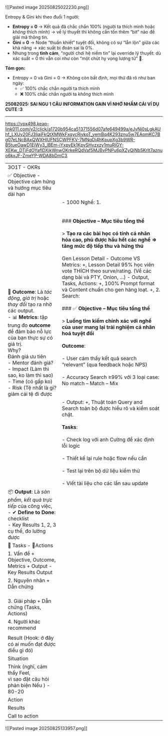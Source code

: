 


![[Pasted image 20250825022230.png]]


Entropy & Gini khi theo đuổi 1 người:
- **Entropy = 0** → Kết quả đã chắc chắn 100% (người ta thích mình hoặc _không_ thích mình) → về lý thuyết thì không cần tốn thêm “bit” nào để giải mã thông tin.
- **Gini = 0** → Node “thuần khiết” tuyệt đối, không có sự “lẫn lộn” giữa các khả năng → xác suất bị đoán sai là 0%.
- Nhưng trong **tình cảm**, “người chơi hệ niềm tin” lại override lý thuyết: dù xác suất = 0 thì vẫn coi như còn “một chút hy vọng lượng tử” 🤭.
    
**Tóm gọn:**
- Entropy = 0 và Gini = 0 → Không còn bất định, mọi thứ đã rõ như ban ngày:
    - ✅ 100% chắc chắn người ta thích mình
    - ❌ 100% chắc chắn người ta _không_ thích mình
    
**25082025: SAI NGU 1 CÂU INFORMATION GAIN VÌ NHỚ NHẦM CÁI VÍ DỤ CUTE :3** 



---
https://vpx498.keap-link011.com/v2/click/a1720b954ca51371556d07afe649499a/eJyNj0sLgkAUhf_LXUv20FJ3IiaiFkQtXMWkFxqycRivkoT_vemBq4K293znu5w7EAomKC7Bg07eLNcBAxQWXHIUFNSCWPFKV-7MNqDi4hKpupXg3b9WR-B5tueOawD1EjWy3_lBEm-iYxpvEk1KpvSHvzxzy1muRlGY-XEKw_DTjFdOYaflDXikWnwOKrkeRQdVaf5MJBvPNPu6pXZyQjNb5KrIt7aznuo6kxJF-ZmeYP-WDA8bDmC3

|                                                                                                                                                                                                                                                                                                                                               |                                                                                                                                                                                                                                                                                                                                                                                                                                                                                                                                                                                                                                                                                                                                                                                                                                                                                                                                                                                                                                                                                                   |
| --------------------------------------------------------------------------------------------------------------------------------------------------------------------------------------------------------------------------------------------------------------------------------------------------------------------------------------------- | ------------------------------------------------------------------------------------------------------------------------------------------------------------------------------------------------------------------------------------------------------------------------------------------------------------------------------------------------------------------------------------------------------------------------------------------------------------------------------------------------------------------------------------------------------------------------------------------------------------------------------------------------------------------------------------------------------------------------------------------------------------------------------------------------------------------------------------------------------------------------------------------------------------------------------------------------------------------------------------------------------------------------------------------------------------------------------------------------- |
| 3O1T - OKRs                                                                                                                                                                                                                                                                                                                                   |                                                                                                                                                                                                                                                                                                                                                                                                                                                                                                                                                                                                                                                                                                                                                                                                                                                                                                                                                                                                                                                                                                   |
| ✅ Objective - Objective cảm hứng và hướng mục tiêu dài hạn                                                                                                                                                                                                                                                                                    |                                                                                                                                                                                                                                                                                                                                                                                                                                                                                                                                                                                                                                                                                                                                                                                                                                                                                                                                                                                                                                                                                                   |
| 🎯 **Outcome**: Là _tác động_, _giá trị_ hoặc _thay đổi_ tạo ra nhờ các output.<br>- 📊 **Metrics**: tập trung đo **outcome** để đảm bảo nỗ lực của bạn thực sự có giá trị.<br>Why?<br>Đánh giá ưu tiên <br>- Mentor đánh giá? <br>- Impact (Làm thì sao, ko làm thì sao)<br>- Time (có gấp ko)<br>- Risk (Tệ nhất là gì? giảm cái tệ đi được | - 1000 Nghề: 1.<br>    <br><br>### **Objective – Mục tiêu tổng thể**<br><br>> **Tạo ra các bài học có tính cá nhân hóa cao, phủ được hầu hết các nghề => tăng mức độ tiếp thu và hứng thú**<br><br>Gen Lesson Detail - Outcome VS Metrics: +, Lesson Detail 95% học viên vote THÍCH theo surve/rating. (Về các dạng bài và PTY, Onion, ...) - Output, Tasks, Actions: +, 100% Prompt format và Content chuẩn cho gen hàng loạt. +, 2. Search:<br><br>### ✅ **Objective – Mục tiêu tổng thể**<br><br>> **Luồng tìm kiếm chính xác với nghề của user mang lại trải nghiệm cá nhân hoá tuyệt đối**<br><br>**Outcome**:<br><br>- User cảm thấy kết quả search “relevant” (qua feedback hoặc NPS)<br>    <br>- Accuracy Search ≥99% với 3 loại case: No match – Match – Mix<br>    <br><br>- Output: +, Thuật toán Query and Search toàn bộ được hiểu rõ và kiểm soát chặt.<br><br>**Tasks**:<br><br>- Check log với anh Cường để xác định lỗi logic<br>    <br>- Thiết kế lại rule hoặc flow nếu cần<br>    <br>- Test lại trên bộ dữ liệu kiểm thử<br>    <br>- Viết tài liệu cho các lần sau update |
| 📦 **Output**: Là _sản phẩm_, _kết quả trực tiếp_ của công việc,<br>- ✔ **Define to Done**: checklist<br>- Key Results 1, 2, 3 cụ thể, đo lường được                                                                                                                                                                                          |                                                                                                                                                                                                                                                                                                                                                                                                                                                                                                                                                                                                                                                                                                                                                                                                                                                                                                                                                                                                                                                                                                   |
| 🧩 Tasks - 🧩Actions                                                                                                                                                                                                                                                                                                                          |                                                                                                                                                                                                                                                                                                                                                                                                                                                                                                                                                                                                                                                                                                                                                                                                                                                                                                                                                                                                                                                                                                   |
| 1. Vấn đề + Objective, Outcome, Metrics + Output - Key Results Output<br>                                                                                                                                                                                                                                                                     |                                                                                                                                                                                                                                                                                                                                                                                                                                                                                                                                                                                                                                                                                                                                                                                                                                                                                                                                                                                                                                                                                                   |
| 2. Nguyên nhân + Dẫn chứng<br> <br>                                                                                                                                                                                                                                                                                                           |                                                                                                                                                                                                                                                                                                                                                                                                                                                                                                                                                                                                                                                                                                                                                                                                                                                                                                                                                                                                                                                                                                   |
| 3. Giải pháp + Dẫn chứng (Tasks, Actions)                                                                                                                                                                                                                                                                                                     |                                                                                                                                                                                                                                                                                                                                                                                                                                                                                                                                                                                                                                                                                                                                                                                                                                                                                                                                                                                                                                                                                                   |
| 4. Người khác recommend                                                                                                                                                                                                                                                                                                                       |                                                                                                                                                                                                                                                                                                                                                                                                                                                                                                                                                                                                                                                                                                                                                                                                                                                                                                                                                                                                                                                                                                   |
|                                                                                                                                                                                                                                                                                                                                               |                                                                                                                                                                                                                                                                                                                                                                                                                                                                                                                                                                                                                                                                                                                                                                                                                                                                                                                                                                                                                                                                                                   |
| Result (Hook: ở đây có ai muốn đạt được điều gì đó)                                                                                                                                                                                                                                                                                           |                                                                                                                                                                                                                                                                                                                                                                                                                                                                                                                                                                                                                                                                                                                                                                                                                                                                                                                                                                                                                                                                                                   |
| Situation                                                                                                                                                                                                                                                                                                                                     |                                                                                                                                                                                                                                                                                                                                                                                                                                                                                                                                                                                                                                                                                                                                                                                                                                                                                                                                                                                                                                                                                                   |
| Think (nghĩ, cảm thấy Feel, <br>vì sao đặt câu hỏi phản biện Nếu ) - 80-20                                                                                                                                                                                                                                                                    |                                                                                                                                                                                                                                                                                                                                                                                                                                                                                                                                                                                                                                                                                                                                                                                                                                                                                                                                                                                                                                                                                                   |
| Action                                                                                                                                                                                                                                                                                                                                        |                                                                                                                                                                                                                                                                                                                                                                                                                                                                                                                                                                                                                                                                                                                                                                                                                                                                                                                                                                                                                                                                                                   |
| Results                                                                                                                                                                                                                                                                                                                                       |                                                                                                                                                                                                                                                                                                                                                                                                                                                                                                                                                                                                                                                                                                                                                                                                                                                                                                                                                                                                                                                                                                   |
| Call to action                                                                                                                                                                                                                                                                                                                                |                                                                                                                                                                                                                                                                                                                                                                                                                                                                                                                                                                                                                                                                                                                                                                                                                                                                                                                                                                                                                                                                                                   |



![[Pasted image 20250825133957.png]]